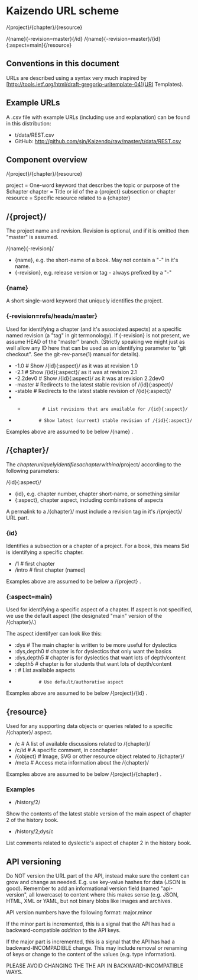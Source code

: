 # Kaizendo URL scheme

 /{project}/{chapter}/{resource}

 /{name}{-revision=master}{/id}
 /{name}{-revision=master}/{id}{:aspect=main}{/resource}

## Conventions in this document

URLs are described using a syntax very much inspired by [http://tools.ietf.org/html/draft-gregorio-uritemplate-04](URI Templates).


## Example URLs

A .csv file with example URLs (including use and explanation) can be found in this distribution:

* t/data/REST.csv
* GitHub: http://github.com/sjn/Kaizendo/raw/master/t/data/REST.csv


## Component overview

 /{project}/{chapter}/{resource}

 project  = One-word keyword that describes the topic or purpose of the $chapter
 chapter  = Title or id of the a {project} subsection or chapter
 resource = Specific resource related to a {chapter}


## /{project}/

The project name and revision. Revision is optional, and if it is omitted then "master" is assumed.

 /{name}{-revision}/

* {name}, e.g. the short-name of a book. May not contain a "-" in it's name.
* {-revision}, e.g. release version or tag - always prefixed by a "-"

### {name}

A short single-word keyword that uniquely identifies the project.

### {-revision=refs/heads/master}

Used for identifying a chapter (and it's associated aspects) at a specific named revision (a "tag" in git termonology). If {-revision} is not present, we assume HEAD of the "master" branch. (Strictly speaking we might just as well allow any ID here that can be used as an identifying parameter to "git checkout". See the git-rev-parse(1) manual for details).


* -1.0         # Show /{id}{:aspect}/ as it was at revision 1.0
* -2.1         # Show /{id}{:aspect}/ as it was at revision 2.1
* -2.2dev0     # Show /{id}{:aspect}/ as it was at revision 2.2dev0
* -master      # Redirects to the latest stable revision of /{id}{:aspect}/
* -stable      # Redirects to the latest stable revision of /{id}{:aspect}/ 
* -            # List revisions that are available for /{id}{:aspect}/
*              # Show latest (current) stable revision of /{id}{:aspect}/

Examples above are assumed to be below /{name} .


## /{chapter}/

The $chapter uniquely identifies a chapter within a /$project/ according to the following parameters:

 /{id}{:aspect}/

* {id}, e.g. chapter number, chapter short-name, or something similar
* {:aspect}, chapter aspect, including combinations of aspects

A permalink to a /{chapter}/ must include a revision tag in it's /{project}/ URL part.

### {id}

Identifies a subsection or a chapter of a project. For a book, this means $id is identifying a specific chapter.

* /1      # first chapter
* /intro  # first chapter (named) 

Examples above are assumed to be below a /{project} .

### {:aspect=main}

Used for identifying a specific aspect of a chapter. If aspect is not specified, we use the default aspect (the designated "main" version of the /{chapter}/.)

The aspect identifyer can look like this:

* :dys         # The main chapter is written to be more useful for dyslectics
* :dys,depth0  # chapter is for dyslectics that only want the basics
* :dys,depth5  # chapter is for dyslectics that want lots of depth/content
* :depth5      # chapter is for students that want lots of depth/content
* :            # List available aspects
*              # Use default/authorative aspect

Examples above are assumed to be below /{project}/{id} .


## {resource}

Used for any supporting data objects or queries related to a specific /{chapter}/ aspect.

* /c           # A list of available discussions related to /{chapter}/
* /c/id        # A specific comment, in conchapter
* /{object}    # Image, SVG or other resource object related to /{chapter}/
* /meta        # Access meta information about the /{chapter}/

Examples above are assumed to be below /{project}/{chapter} .


### Examples

* /history/2/

Show the contents of the latest stable version of the main aspect of chapter 2 of the history book.

* /history/2;dys/c  

List comments related to dyslectic's aspect of chapter 2 in the history book.


## API versioning

Do NOT version the URL part of the API, instead make sure the content can
grow and change as needed. E.g. use key-value hashes for data (JSON is
good). Remember to add an informational version field (named "api-version",
all lowercase) to content where this makes sense (e.g. JSON, HTML, XML or
YAML, but not binary blobs like images and archives.

API version numbers have the following format:  major.minor

If the minor part is incremented, this is a signal that the API has had
a backward-compatible *addition* to the API keys.

If the major part is incremented, this is a signal that the API has had
a backward-INCOMPADIBLE change. This may include removal or renaming of keys
or change to the content of the values (e.g. type information).

PLEASE AVOID CHANGING THE THE API IN BACKWARD-INCOMPATIBLE WAYS.


